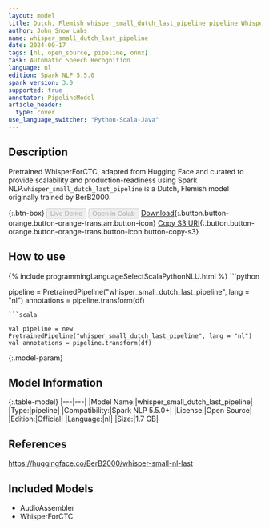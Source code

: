 ```yaml
---
layout: model
title: Dutch, Flemish whisper_small_dutch_last_pipeline pipeline WhisperForCTC from BerB2000
author: John Snow Labs
name: whisper_small_dutch_last_pipeline
date: 2024-09-17
tags: [nl, open_source, pipeline, onnx]
task: Automatic Speech Recognition
language: nl
edition: Spark NLP 5.5.0
spark_version: 3.0
supported: true
annotator: PipelineModel
article_header:
  type: cover
use_language_switcher: "Python-Scala-Java"
---
```


## Description

Pretrained WhisperForCTC, adapted from Hugging Face and curated to provide scalability and production-readiness using Spark NLP.`whisper_small_dutch_last_pipeline` is a Dutch, Flemish model originally trained by BerB2000.

{:.btn-box}
<button class="button button-orange" disabled>Live Demo</button>
<button class="button button-orange" disabled>Open in Colab</button>
[Download](https://s3.amazonaws.com/auxdata.johnsnowlabs.com/public/models/whisper_small_dutch_last_pipeline_nl_5.5.0_3.0_1726557646976.zip){:.button.button-orange.button-orange-trans.arr.button-icon}
[Copy S3 URI](s3://auxdata.johnsnowlabs.com/public/models/whisper_small_dutch_last_pipeline_nl_5.5.0_3.0_1726557646976.zip){:.button.button-orange.button-orange-trans.button-icon.button-copy-s3}

## How to use



<div class="tabs-box" markdown="1">
{% include programmingLanguageSelectScalaPythonNLU.html %}
```python

pipeline = PretrainedPipeline("whisper_small_dutch_last_pipeline", lang = "nl")
annotations =  pipeline.transform(df)   

```
```scala

val pipeline = new PretrainedPipeline("whisper_small_dutch_last_pipeline", lang = "nl")
val annotations = pipeline.transform(df)

```
</div>

{:.model-param}
## Model Information

{:.table-model}
|---|---|
|Model Name:|whisper_small_dutch_last_pipeline|
|Type:|pipeline|
|Compatibility:|Spark NLP 5.5.0+|
|License:|Open Source|
|Edition:|Official|
|Language:|nl|
|Size:|1.7 GB|

## References

https://huggingface.co/BerB2000/whisper-small-nl-last

## Included Models

- AudioAssembler
- WhisperForCTC